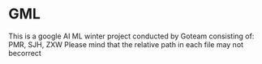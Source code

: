 # GML
This is a google AI ML winter project conducted by Goteam consisting of: PMR, SJH, ZXW
Please mind that the relative path in each file may not becorrect

